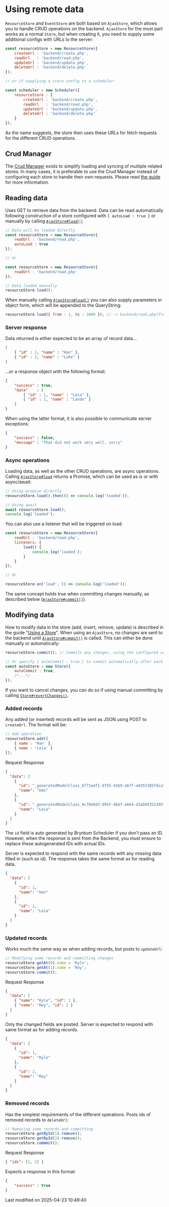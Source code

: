 # Using remote data

`ResourceStore` and `EventStore` are both based on `AjaxStore`, which allows you to handle CRUD operations on the
backend. `AjaxStore` for the most part works as a normal `Store`, but when creating it, you need to supply some
additional configs with URLs to the server:

```javascript
const resourceStore = new ResourceStore({
    createUrl : 'backend/create.php',
    readUrl   : 'backend/read.php',
    updateUrl : 'backend/update.php',
    deleteUrl : 'backend/delete.php'
});

// or if supplying a store config to a scheduler:

const scheduler = new Scheduler({
    resourceStore : {
        createUrl : 'backend/create.php',
        readUrl   : 'backend/read.php',
        updateUrl : 'backend/update.php',
        deleteUrl : 'backend/delete.php'
    }
});
```

As the name suggests, the store then uses these URLs for fetch requests for the different CRUD operations.

## Crud Manager

The [Crud Manager](#Scheduler/data/CrudManager) exists to simplify loading and syncing of multiple related stores. In
many cases, it is preferable to use the Crud Manager instead of configuring each store to handle their own requests. 
Please read [the guide](#Scheduler/guides/data/crud_manager.md) for more 
information.

## Reading data

Uses GET to retrieve data from the backend. Data can be read automatically following construction of a store configured
with `{ autoLoad : true }` or manually by calling [`AjaxStore#load()`](#Core/data/AjaxStore#function-load):

```javascript
// Data will be loaded directly
const resourceStore = new ResourceStore({
    readUrl : 'backend/read.php',
    autoLoad : true
});

// Or

const resourceStore = new ResourceStore({
    readUrl : 'backend/read.php'
});

// Data loaded manually
resourceStore.load();
```

When manually calling [`AjaxStore#load()`](#Core/data/AjaxStore#function-load) you can also supply parameters in object form, which will be appended to the
QueryString:

```javascript
resourceStore.load({ from : 1, to : 1000 }); // -> backend/read.php?from=1&to=1000
```

### Server response

Data returned is either expected to be an array of record data...

```json
[
    { "id" : 1, "name" : "Han" },
    { "id" : 2, "name" : "Luke" }
]
```

...or a response object with the following format:

```json
{
    "success" : true,
    "data"    : [
        { "id" : 1, "name" : "Leia" },
        { "id" : 2, "name" : "Lando" }
    ]
}
```

When using the latter format, it is also possible to communicate server exceptions:

```json
{
    "success" : false,
    "message" : "That did not work very well, sorry"
}
```

### Async operations

Loading data, as well as the other CRUD operations, are async operations. Calling [`AjaxStore#load`](#Core/data/AjaxStore#function-load) returns a Promise, which
can be used as is or with async/await:

```javascript
// Using promise directly
resourceStore.load().then(() => console.log('loaded'));

// Using await
await resourceStore.load();
console.log('loaded');
```

You can also use a listener that will be triggered on load:

```javascript
const resourceStore = new ResourceStore({
    readUrl : 'backend/read.php',
    listeners: {
        load() {
            console.log('loaded');
        }
    }
});

// Or

resourceStore.on('load', () => console.log('loaded'));
```

The same concept holds true when committing changes manually, as described below ([`AjaxStore#commit()`](#Core/data/AjaxStore#function-commit)).

## Modifying data

How to modify data in the store (add, insert, remove, update) is described in the guide "[Using a Store](#Scheduler/guides/data/storebasics.md)". When using an
`AjaxStore`, no changes are sent to the backend until [`AjaxStore#commit()`](#Core/data/AjaxStore#function-commit) is called. This can either be done manually or
automatically:

```javascript
resourceStore.commit(); // Commits any changes, using the configured urls per action

// Or specify { autoCommit : true } to commit automatically after each action
const autoStore = new Store({
    autoCommit : true,
    /*...*/
});
```

If you want to cancel changes, you can do so if using manual committing by calling [`Store#revertChanges()`](#Core/data/mixin/StoreCRUD#function-revertChanges).

### Added records

Any added (or inserted) records will be sent as JSON using POST to `createUrl`. The format will be:

```javascript
// Add operation
resourceStore.add([
    { name : 'Han' },
    { name : 'Leia' }
]);
```

<div class="docs-tabs" data-name="Communication">
<div>
    <a>Request</a>
    <a>Response</a>
</div>
<div>

```json
{
  "data": [
    {
      "id": "_generatedModelClass_6f71edf1-9755-42b9-ab7f-a035f385fdca",
      "name": "Han"
    },
    {
      "id": "_generatedModelClass_0c7840d3-995f-4b6f-a664-d3ab05352395",
      "name": "Leia"
    }
  ]
}
```

<div class="note">

The <code>id</code> field is auto generated by Bryntum Scheduler if you don't pass an ID. However, when the response is sent 
from the Backend, you must ensure to replace these autogenerated IDs with actual IDs.

</div>

</div>
<div>

Server is expected to respond with the same records with any missing data filled in (such as id). The response takes the
same format as for reading data.

```json
{
  "data": [
    {
      "id": 1,
      "name": "Han"
    },
    {
      "id": 2,
      "name": "Leia"
    }
  ]
}
```
</div>
</div>

### Updated records

Works much the same way as when adding records, but posts to `updateUrl`:

```javascript
// Modifying some records and committing changes
resourceStore.getAt(0).name = 'Kylo';
resourceStore.getAt(1).name = 'Rey';
resourceStore.commit();
```

<div class="docs-tabs" data-name="Communication">
<div>
    <a>Request</a>
    <a>Response</a>
</div>
<div>

```json
{
  "data": [
    { "name": "Kylo", "id": 1 },
    { "name": "Rey", "id": 2 }
  ]
}
```

</div>
<div>

Only the changed fields are posted. Server is expected to respond with same format as for adding records.

```json
{
  "data": [
    {
      "id": 1,
      "name": "Kylo"
    },
    {
      "id": 2,
      "name": "Rey"
    }
  ]
}
```
</div>
</div>

### Removed records

Has the simplest requirements of the different operations. Posts ids of removed records to `deleteUrl`:

```javascript
// Removing some records and committing
resourceStore.getById(1).remove();
resourceStore.getById(2).remove();
resourceStore.commmit();
```

<div class="docs-tabs" data-name="Communication">
<div>
    <a>Request</a>
    <a>Response</a>
</div>
<div>

```json
{ "ids": [1, 2] }
```

</div>
<div>

Expects a response in this format:

```json
{
    "success" : true
}
```
</div>
</div>



<p class="last-modified">Last modified on 2025-04-23 10:49:40</p>